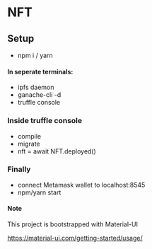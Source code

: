 # NFT

## Setup
 - npm i / yarn
#### In seperate terminals:
 - ipfs daemon
 - ganache-cli -d
 - truffle console

### Inside truffle console
 - compile
 - migrate
 - nft = await NFT.deployed()

### Finally
 - connect Metamask wallet to localhost:8545
 - npm/yarn start

#### Note
This project is bootstrapped with Material-UI

https://material-ui.com/getting-started/usage/